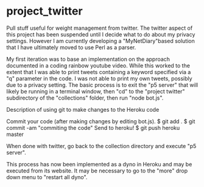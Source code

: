 # project_twitter
Pull stuff useful for weight management from twitter.
The twitter aspect of this project has been suspended until I decide what to do about my privacy settings.
However I am currently developing a "MyNetDiary"based solution that I have ultimately moved to use Perl as a parser.

My first iteration was to base an implementation on the approach documented in a coding rainbow youtube video.
While this worked to the extent that I was able to print tweets containing a keyword specified via a "q" parameter in the code. I was not able to print my own tweets, possibly due to a privacy setting.
The basic process is to exit the "p5 server" that will likely be running in a terminal window, then "cd" to the "project twitter" subdirectory of the "collections" folder, then run "node bot.js".

Description of using git to make changes to the Heroku code

Commit your code (after making changes by editing bot.js).
$ git add .
$ git commit -am "commiting the code"
Send to heroku!
$ git push heroku master

When done with twitter, go back to the collection directory and execute "p5 server".


This process has now been implemented as a dyno in Heroku and may be executed from its website. It may be necessary to go to the "more" drop down menu to "restart all dyno".
